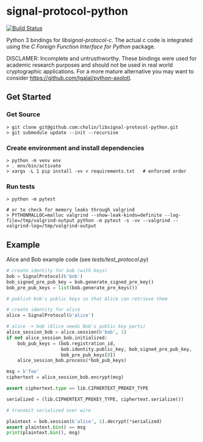 signal-protocol-python
======================

[![Build Status](https://travis-ci.com/cholin/libsignal-protocol-python.svg?branch=main)](https://travis-ci.com/cholin/libsignal-protocol-python)

Python 3 bindings for *libsignal-protocol-c*. The actual c code is integrated
using the *C Foreign Function Interface for Python* package.

DISCLAMER: Incomplete and untrusthworthy. These bindings were used for academic research purposes and should not be used in real world cryptographic
applications. For a more mature alternative you may want to consider
https://github.com/tgalal/python-axolotl.


Get Started
-----------

### Get Source
```
> git clone git@github.com:cholin/libsignal-protocol-python.git
> git submodule update --init --recursive
```

### Create environment and install dependencies
```
> python -m venv env
> . env/bin/activate
> xargs -L 1 pip install -vv < requirements.txt   # enforced order
```

### Run tests
```
> python -m pytest

# or to check for memory leaks through valgrind
> PYTHONMALLOC=malloc valgrind --show-leak-kinds=definite --log-file=/tmp/valgrind-output python -m pytest -s -vv --valgrind --valgrind-log=/tmp/valgrind-output
```

Example
-------

Alice and Bob example code (see *tests/test_protocol.py*)

```python
# create identity for bob (with keys)
bob = SignalProtocol(b'bob')
bob_signed_pre_pub_key = bob.generate_signed_pre_key()
bob_pre_pub_keys = list(bob.generate_pre_keys())

# publish bob's public keys so that Alice can retrieve them

# create identity for alice
alice = SignalProtocol(b'alice')

# alice -> bob (Alice needs Bob's public key parts)
alice_session_bob = alice.session(b'bob', 1)
if not alice_session_bob.initialized:
    bob_pub_keys = (bob.registration_id,
                    bob.identity.public_key, bob_signed_pre_pub_key,
                    bob_pre_pub_keys[0])
    alice_session_bob.process(*bob_pub_keys)

msg = b'foo'
ciphertext = alice_session_bob.encrypt(msg)

assert ciphertext.type == lib.CIPHERTEXT_PREKEY_TYPE

serialized = (lib.CIPHERTEXT_PREKEY_TYPE, ciphertext.serialize())

# transmit serialized over wire

plaintext = bob.session(b'alice', 1).decrypt(*serialized)
assert plaintext.bin() == msg
print(plaintext.bin(), msg)
```